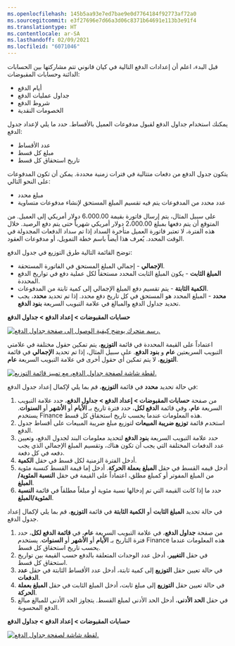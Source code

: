 ```yaml
---
ms.openlocfilehash: 145b5aa93e7ed7bae9e0d7764184f92773af72a0
ms.sourcegitcommit: e3f27696e7d66a3d06c8371b64691e113b3e91f4
ms.translationtype: HT
ms.contentlocale: ar-SA
ms.lasthandoff: 02/09/2021
ms.locfileid: "6071046"
---
```

قبل البدء، اعلم أن إعدادات الدفع التالية في كيان قانوني تتم مشاركتها بين الحسابات الدائنة وحسابات المقبوضات:

-   أيام الدفع
-   جداول عمليات الدفع
-   شروط الدفع
-   الخصومات النقدية

يمكنك استخدام جداول الدفع لقبول مدفوعات العميل بالأقساط. حدد ما يلي لإعداد جدول الدفع:

-   عدد الأقساط
-   مبلغ كل قسط
-   تاريخ استحقاق كل قسط

يتكون جدول الدفع من دفعات متتالية في فترات زمنية محددة. يمكن أن تكون المدفوعات على النحو التالي:

-   مبلغ محدد
-   عدد محدد من المدفوعات يتم فيه تقسيم المبلغ المستحق لإنشاء مدفوعات متساوية

على سبيل المثال، يتم إرسال فاتورة بقيمة 6،000.00 دولار أمريكي إلى العميل. من المتوقع أن يتم دفعها بمبلغ 2،000.00 دولار أمريكي شهرياً حتى يتم دفع الرصيد. خلال هذه الفترة، لا تعتبر فاتورة العميل متأخرة السداد إذا تم سداد الدفعات المجدولة في الوقت المحدد. يُعرف هذا أيضاً باسم خطة التمويل، أو مدفوعات العقود.

توضح القائمة التالية طرق التوزيع في جدول الدفع:

-   **الإجمالي** - إجمالي المبلغ المستحق في الفاتورة المستحقة.
-   **المبلغ الثابت** - يكون المبلغ الثابت المحدد مستحقاً لكل عملية دفع في تواريخ الدفع المحددة.
-   **الكمية الثابتة** - يتم تقسيم دفع المبلغ الإجمالي إلى كمية ثابتة من المدفوعات.
-   **محدد** - المبلغ المحدد هو المستحق في كل تاريخ دفع محدد. إذا تم تحديد **محدد**، يجب تحديد جداول الدفع والمبالغ في علامة التبويب السريعة **بنود الدفع**.

**حسابات المقبوضات > إعداد الدفع > جداول الدفع**

[![رسم متحرك يوضح كيفية الوصول إلى صفحة جداول الدفع.](../media/payment-schedule.gif)](../media/payment-schedule.gif#lightbox)


اعتماداً على القيمة المحددة في قائمة **التوزيع**، يتم تمكين حقول مختلفة في علامتي التبويب السريعتين **عام** و **بنود الدفع**.
على سبيل المثال، إذا تم تحديد **الإجمالي** في قائمة **التوزيع**، لا يتم تمكين أي حقول أخرى في علامة التبويب السريعة **عام**.

[![لقطة شاشة لصفحة جداول الدفع، مع تمييز قائمة التوزيع.](../media/allocation-1.png)](../media/allocation-1.png#lightbox)


في حالة تحديد **محدد** في قائمة **التوزيع**، قم بما يلي لإكمال إعداد جدول الدفع:

1.  من صفحة **حسابات المقبوضات > إعداد الدفع > جداول الدفع**، حدد علامة التبويب السريعة **عام**، وفي قائمة **الدفع لكل**، حدد فترة تاريخ بـ **الأيام** أو **الأشهر** أو **السنوات**. يستخدم Finance هذه المعلومات عندما يحسب تاريخ استحقاق كل قسط.
2.  استخدم قائمة **توزيع ضريبة المبيعات** لتوزيع مبلغ ضريبة المبيعات على أقساط جدول الدفع.
3.  حدد علامة التبويب السريعة **بنود الدفع** لتحديد معلومات البند لجدول الدفع، وتعيين عدد الدفعات المختلفة التي يجب أن تكون هناك، وتقسيم المبلغ الإجمالي الذي يجب دفعه في كل دفعة.
4.  أدخل الفترة الزمنية لكل قسط في حقل **الكمية**.
5.  أدخل قيمه القسط في حقل **المبلغ** **بعملة الحركة**. أدخل إما قيمة القسط كنسبة مئوية من المبلغ المفوتر أو كمبلغ مطلق، اعتماداً على القيمة في حقل **النسبة المئوية/المبلغ**.
6.  حدد ما إذا كانت القيمة التي تم إدخالها نسبة مئوية أو مبلغاً مطلقاً في قائمة **النسبة المئوية/المبلغ**.

في حالة تحديد **المبلغ الثابت** أو **الكمية الثابتة** في قائمة **التوزيع**، قم بما يلي لإكمال إعداد جدول الدفع.

1.  من صفحة **جداول الدفع**، في علامة التبويب السريعة **عام**، في **قائمة الدفع لكل**، حدد فترة التاريخ بـ **الأيام** أو **الأشهر** أو **السنوات**. يستخدم Finance هذه المعلومات عندما يحسب تاريخ استحقاق كل قسط.
2.  في حقل **التغيير**، أدخل عدد الوحدات المتعلقة بالدفع حسب القيمة بين تواريخ استحقاق كل قسط.
3.  في حالة تعيين حقل **التوزيع** إلى كمية ثابتة، أدخل عدد الأقساط الثابتة في حقل **عدد الدفعات**.
4.  في حالة تعيين حقل **التوزيع** إلى مبلغ ثابت، أدخل المبلغ الثابت في حقل **المبلغ بعملة الحركة**.
5.  في حقل **الحد الأدنى**، أدخل الحد الأدنى لمبلغ القسط.
    يتجاوز الحد الأدنى للمبالغ مبالغ الدفع المحسوبة.

**حسابات المقبوضات > إعداد الدفع > جداول الدفع**

[![لقطة شاشة لصفحة جداول الدفع.](../media/payment-schedule.png)](../media/payment-schedule.png#lightbox)
